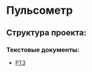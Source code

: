 # Пульсометр


## Cтруктура проекта: 

### Текстовые документы:

 - [РТЗ](courseprj/docx_files/RTZ.docx)